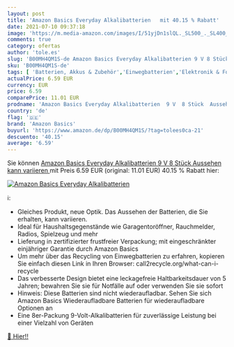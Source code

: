 ```yaml
---
layout: post
title: 'Amazon Basics Everyday Alkalibatterien   mit 40.15 % Rabatt'
date: 2021-07-10 09:37:18
image: 'https://m.media-amazon.com/images/I/51yjDn1slQL._SL500_._SL400_.jpg'
comments: true
category: ofertas
author: 'tole.es'
slug: 'B00MH4QM1S-de Amazon Basics Everyday Alkalibatterien 9 V 8 Stück...'
sku: 'B00MH4QM1S-de'
tags: [ 'Batterien, Akkus & Zubehör','Einwegbatterien','Elektronik & Foto','amazon basics', ]
actualPrice: 6.59 EUR
currency: EUR
price: 6.59
comparePrice: 11.01 EUR
prodname: 'Amazon Basics Everyday Alkalibatterien  9 V  8 Stück  Aussehen kann variieren '
country: 'de'
flag: '🇩🇪'
brand: 'Amazon Basics'
buyurl: 'https://www.amazon.de/dp/B00MH4QM1S/?tag=tolees0ca-21'
descuento: '40.15'
average: '6.59'
---
```


Sie können [Amazon Basics Everyday Alkalibatterien  9 V  8 Stück  Aussehen kann variieren ](https://www.amazon.de/dp/B00MH4QM1S/?tag=tolees0ca-21) mit Preis 6.59 EUR (original: 11.01 EUR) 40.15 % Rabatt hier:

[![Amazon Basics Everyday Alkalibatterien  ](https://m.media-amazon.com/images/I/51yjDn1slQL._SL500_._SL400_.jpg)](https://www.amazon.de/dp/B00MH4QM1S/?tag=tolees0ca-21)

ℹ️:

- Gleiches Produkt, neue Optik. Das Aussehen der Batterien, die Sie erhalten, kann variieren.
- Ideal für Haushaltsgegenstände wie Garagentoröffner, Rauchmelder, Radios, Spielzeug und mehr
- Lieferung in zertifizierter frustfreier Verpackung; mit eingeschränkter einjähriger Garantie durch Amazon Basics
- Um mehr über das Recycling von Einwegbatterien zu erfahren, kopieren Sie einfach diesen Link in Ihren Browser: call2recycle.org/what-can-i-recycle
- Das verbesserte Design bietet eine leckagefreie Haltbarkeitsdauer von 5 Jahren; bewahren Sie sie für Notfälle auf oder verwenden Sie sie sofort
- Hinweis: Diese Batterien sind nicht wiederaufladbar. Sehen Sie sich Amazon Basics Wiederaufladbare Batterien für wiederaufladbare Optionen an
- Eine 8er-Packung 9-Volt-Alkalibatterien für zuverlässige Leistung bei einer Vielzahl von Geräten

[🛒 Hier!!](https://www.amazon.de/dp/B00MH4QM1S/?tag=tolees0ca-21)
